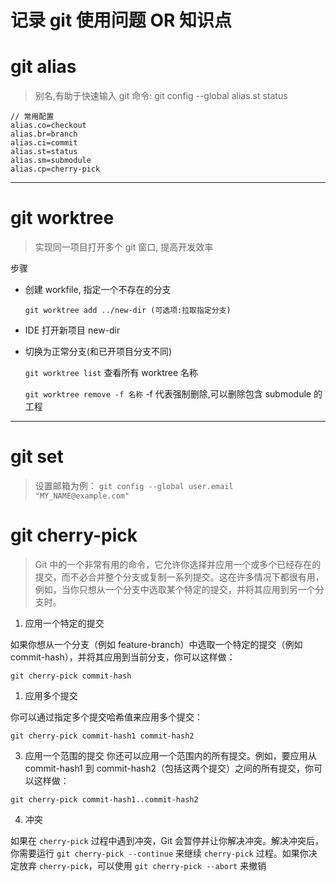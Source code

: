 # 记录 git 使用问题 OR 知识点

# git alias
> 别名,有助于快速输入 git 命令: git config --global alias.st status
```
// 常用配置
alias.co=checkout
alias.br=branch
alias.ci=commit
alias.st=status
alias.sm=submodule
alias.cp=cherry-pick
```
---

# git worktree
> 实现同一项目打开多个 git 窗口, 提高开发效率

步骤
-  创建 workfile, 指定一个不存在的分支

    `git worktree add ../new-dir (可选项:拉取指定分支)`

- IDE 打开新项目 new-dir
- 切换为正常分支(和已开项目分支不同)
  
  `git worktree list` 查看所有 worktree 名称

  `git worktree remove -f 名称` -f 代表强制删除,可以删除包含 submodule 的工程
  
---

# git set

> 设置邮箱为例：
`git config --global user.email "MY_NAME@example.com"`


# git cherry-pick

> Git 中的一个非常有用的命令，它允许你选择并应用一个或多个已经存在的提交，而不必合并整个分支或复制一系列提交。这在许多情况下都很有用，例如，当你只想从一个分支中选取某个特定的提交，并将其应用到另一个分支时。


1. 应用一个特定的提交

  如果你想从一个分支（例如 feature-branch）中选取一个特定的提交（例如 commit-hash），并将其应用到当前分支，你可以这样做：

 `git cherry-pick commit-hash`

 1. 应用多个提交

 你可以通过指定多个提交哈希值来应用多个提交：

 `git cherry-pick commit-hash1 commit-hash2`

 3. 应用一个范围的提交
 你还可以应用一个范围内的所有提交。例如，要应用从 commit-hash1 到 commit-hash2（包括这两个提交）之间的所有提交，你可以这样做：

 `git cherry-pick commit-hash1..commit-hash2`

 4. 冲突

 如果在 `cherry-pick` 过程中遇到冲突，Git 会暂停并让你解决冲突。解决冲突后，你需要运行 `git cherry-pick --continue` 来继续 `cherry-pick` 过程。如果你决定放弃 `cherry-pick`，可以使用 `git cherry-pick --abort` 来撤销